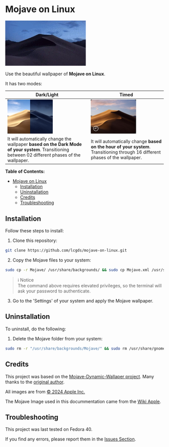 # Mojave on Linux

![Mojave Wallpaper on Linux](images/Mojave.webp "Mojave")

Use the beautiful wallpaper of **Mojave on Linux**.

It has two modes:

| Dark/Light                                                                                                                                        | Timed                                                                                                                          |
| ------------------------------------------------------------------------------------------------------------------------------------------------- | ------------------------------------------------------------------------------------------------------------------------------ |
| ![Dark/Light Mode Demonstration](images/Light_Dark_Mode.png "Mojave")                                                                             | ![Timed Mode Demonstration](images/Timed_Mode.png "Mojave")                                                                    |
| It will automatically change the wallpaper **based on the Dark Mode of your system**. Transitioning between 02 different phases of the wallpaper. | It will automatically change **based on the hour of your system**. Transitioning through 16 different phases of the wallpaper. |

**Table of Contents:**

- [Mojave on Linux](#mojave-on-linux)
  - [Installation](#installation)
  - [Uninstallation](#uninstallation)
  - [Credits](#credits)
  - [Troubleshooting](#troubleshooting)

## Installation

Follow these steps to install:

1. Clone this repository:

```bash
git clone https://github.com/lcgds/mojave-on-linux.git
```

2. Copy the Mojave files to your system:

```bash
sudo cp -r Mojave/ /usr/share/backgrounds/ && sudo cp Mojave.xml /usr/share/gnome-background-properties/
```

> :information_source: Notice \
> The command above requires elevated privileges, so the terminal will ask your password to authenticate.

3. Go to the 'Settings' of your system and apply the Mojave wallpaper.

## Uninstallation

To uninstall, do the following:

1. Delete the Mojave folder from your system:

```bash
sudo rm -r "/usr/share/backgrounds/Mojave/" && sudo rm /usr/share/gnome-background-properties/Mojave.xml
```

## Credits

This project was based on the [Mojave-Dynamic-Wallaper project](https://github.com/n3PH1lim/Mojave-Dynamic-Wallpaper). Many thanks to the [original author](https://github.com/n3PH1lim).

All images are from [© 2024 Apple Inc.](https://apps.apple.com/br/app/macos-mojave/id1398502828?mt=12)

The Mojave Image used in this docummentation came from the [Wiki Apple](https://apple.fandom.com/es/wiki/MacOS_Mojave).

## Troubleshooting

This project was last tested on Fedora 40.

If you find any errors, please report them in the [Issues Section](https://github.com/lcgds/mojave-on-linux/issues).
